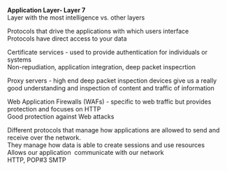 **Application Layer- Layer 7**  
Layer with the most intelligence vs. other layers  
  
  
  
Protocols that drive the applications with which users interface  
Protocols have direct access to your data  
  
Certificate services - used to provide authentication for individuals or systems  
Non-repudiation, application integration, deep packet inspecrtion  
  
Proxy servers - high end deep packet inspection devices give us a really good understanding and inspection of content and traffic of information  
  
Web Application Firewalls (WAFs) - specific to web traffic but provides protection and focuses on HTTP  
Good protection against Web attacks  
  
  
  
Different protocols that manage how applications are allowed to send and receive over the network.  
They manage how data is able to create sessions and use resources  
Allows our application  communicate with our network  
HTTP, POP#3 SMTP
